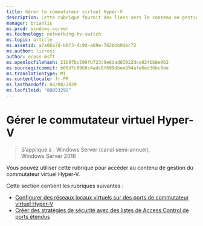 ```yaml
---
title: Gérer le commutateur virtuel Hyper-V
description: Cette rubrique fournit des liens vers le contenu de gestion du commutateur virtuel Hyper-V pour Windows Server 2016.
manager: brianlic
ms.prod: windows-server
ms.technology: networking-hv-switch
ms.topic: article
ms.assetid: a7a06a7d-b8f3-4c9d-a69e-762bbb0dec72
ms.author: lizross
author: eross-msft
ms.openlocfilehash: 21b97bc509fb723c9e6dad83022dce824bb8e962
ms.sourcegitcommit: b00d7c8968c4adc8f699dbee694afe6ed36bc9de
ms.translationtype: MT
ms.contentlocale: fr-FR
ms.lasthandoff: 04/08/2020
ms.locfileid: "80853292"
---
```

# <a name="manage-hyper-v-virtual-switch"></a>Gérer le commutateur virtuel Hyper-V

>S’applique à : Windows Server (canal semi-annuel), Windows Server 2016

Vous pouvez utiliser cette rubrique pour accéder au contenu de gestion du commutateur virtuel Hyper-V.

Cette section contient les rubriques suivantes :

- [Configurer des réseaux locaux virtuels sur des ports de commutateur virtuel Hyper-V](Configure-and-View-VLAN-Settings-on-Hyper-V-Virtual-Switch-Ports.md)
- [Créer des stratégies de sécurité avec des listes de Access Control de ports étendus](Create-Security-Policies-with-Extended-Port-Access-Control-Lists.md)


